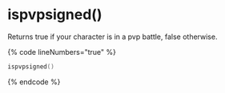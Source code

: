 # ispvpsigned()

Returns true if your character is in a pvp battle, false otherwise.

{% code lineNumbers="true" %}
```lua
ispvpsigned()
```
{% endcode %}